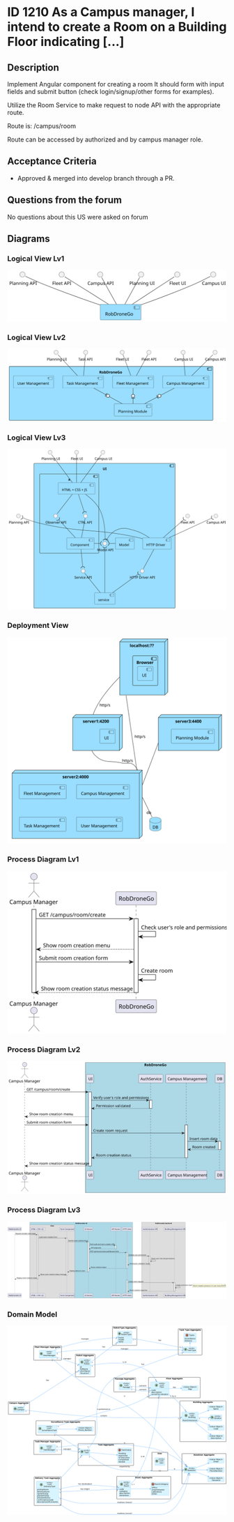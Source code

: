 # ID 1210 As a Campus manager, I intend to create a Room on a Building Floor indicating [...]

## Description

Implement Angular component for creating a room It should form with input fields and submit button (check login/signup/other forms for examples).

Utilize the Room Service to make request to node API with the appropriate route.

Route is: /campus/room

Route can be accessed by authorized and by campus manager role.

## Acceptance Criteria

* Approved & merged into develop branch through a PR.

## Questions from the forum

No questions about this US were asked on forum

## Diagrams
### Logical View Lv1
![LV Lv1](../../../Sprint%20B%20diagrams/level_1/Logical%20View%20Lv1.svg)

### Logical View Lv2
![LV Lv2](../../../Sprint%20B%20diagrams/level_2/Logical%20View%20Lv2.svg)

### Logical View Lv3
![LV Lv3](../../../Sprint%20B%20diagrams/level_3/Logical%20View%20lv3.svg)

### Deployment View
![DV Lv1](../../../Sprint%20B%20diagrams/Physical%20View.svg)

### Process Diagram Lv1
![PVL3](../../Sprint_B/ID-310-ID-1210/out/ID1210-Process%20Diagram-Lv1/SD%20Lv1.svg)
### Process Diagram Lv2
![PVL3](../../Sprint_B/ID-310-ID-1210/out/ID1210-Process%20diagram-Lv2/SD%20Lv2.svg)
### Process Diagram Lv3
![PVL3](../../Sprint_B/ID-310-ID-1210/out/ID1210-Process%20Diagram-Lv3/SD%20Lv3.svg)

### Domain Model
![DM](../../../diagrams/DM.png)